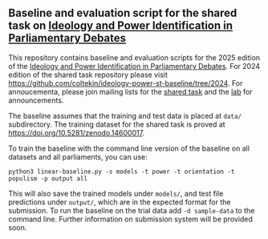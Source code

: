 ## Baseline and evaluation script for the shared task on [Ideology and Power Identification in Parliamentary Debates](https://touche.webis.de/clef25/touche25-web/ideology-and-power-identification-in-parliamentary-debates.html)

This repository contains baseline and evaluation scripts
for the 2025 edition of the [Ideology and Power Identification in Parliamentary Debates](https://touche.webis.de/clef25/touche25-web/ideology-and-power-identification-in-parliamentary-debates.html).
For 2024 edition of the shared task repository please visit 
<https://github.com/coltekin/ideology-power-st-baseline/tree/2024>.
For annoucementa, please join mailing lists for the [shared task](https://groups.google.com/g/ideology-and-power-in-parliamentary-speeches)
and the [lab](https://groups.google.com/g/touche-lab) for announcements.

The baseline assumes that the training and test data is placed at
`data/` subdirectory. The training dataset for the shared
task is proved at <https://doi.org/10.5281/zenodo.14600017>.

To train the baseline with the command line version of the baseline on
all datasets and all parliaments, you can use:

```
python3 linear-baseline.py -s models -t power -t orientation -t populism -p output all
```
This will also save the trained models under `models/`,
and test file predictions under `output/`,
which are in the expected format for the submission.
To run the baseline on the trial data add `-d sample-data` to the
command line.
Further information on submission system will be provided soon.
